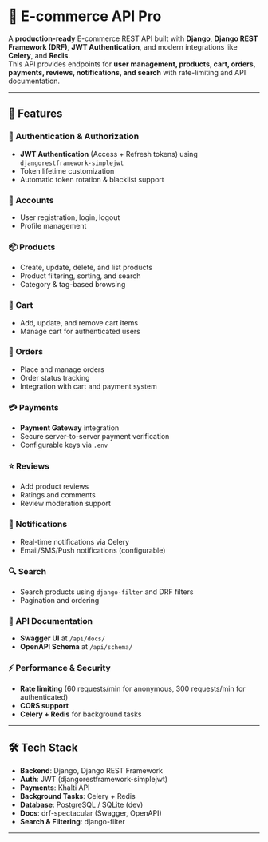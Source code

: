 # 🛒 E-commerce API Pro

A **production-ready** E-commerce REST API built with **Django**, **Django REST Framework (DRF)**, **JWT Authentication**, and modern integrations like **Celery**, and **Redis**.  
This API provides endpoints for **user management, products, cart, orders, payments, reviews, notifications, and search** with rate-limiting and API documentation.

---

## 🚀 Features

### 🔐 Authentication & Authorization
- **JWT Authentication** (Access + Refresh tokens) using `djangorestframework-simplejwt`
- Token lifetime customization 
- Automatic token rotation & blacklist support

### 👤 Accounts
- User registration, login, logout
- Profile management

### 📦 Products
- Create, update, delete, and list products
- Product filtering, sorting, and search
- Category & tag-based browsing

### 🛒 Cart
- Add, update, and remove cart items
- Manage cart for authenticated users

### 📜 Orders
- Place and manage orders
- Order status tracking
- Integration with cart and payment system

### 💳 Payments
- **Payment Gateway** integration
- Secure server-to-server payment verification
- Configurable keys via `.env`

### ⭐ Reviews
- Add product reviews
- Ratings and comments
- Review moderation support

### 🔔 Notifications
- Real-time notifications via Celery
- Email/SMS/Push notifications (configurable)

### 🔍 Search
- Search products using `django-filter` and DRF filters
- Pagination and ordering

### 📄 API Documentation
- **Swagger UI** at `/api/docs/`
- **OpenAPI Schema** at `/api/schema/`

### ⚡ Performance & Security
- **Rate limiting** (60 requests/min for anonymous, 300 requests/min for authenticated)
- **CORS support**
- **Celery + Redis** for background tasks

---

## 🛠 Tech Stack
- **Backend**: Django, Django REST Framework
- **Auth**: JWT (djangorestframework-simplejwt)
- **Payments**: Khalti API
- **Background Tasks**: Celery + Redis
- **Database**: PostgreSQL / SQLite (dev)
- **Docs**: drf-spectacular (Swagger, OpenAPI)
- **Search & Filtering**: django-filter

---

